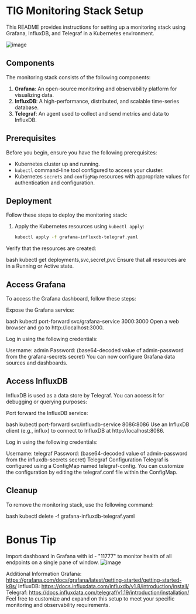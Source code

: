 # TIG Monitoring Stack Setup

This README provides instructions for setting up a monitoring stack using Grafana, InfluxDB, and Telegraf in a Kubernetes environment.

![image](https://github.com/infinite8loop/influxdb-grafana-telegraf-stack/assets/103845823/1c15e8d7-1ed3-4de6-af64-8cc5ff4ee6db)

## Components

The monitoring stack consists of the following components:

1. **Grafana**: An open-source monitoring and observability platform for visualizing data.
2. **InfluxDB**: A high-performance, distributed, and scalable time-series database.
3. **Telegraf**: An agent used to collect and send metrics and data to InfluxDB.

## Prerequisites

Before you begin, ensure you have the following prerequisites:

- Kubernetes cluster up and running.
- `kubectl` command-line tool configured to access your cluster.
- Kubernetes `secrets` and `configMap` resources with appropriate values for authentication and configuration.

## Deployment

Follow these steps to deploy the monitoring stack:

1. Apply the Kubernetes resources using `kubectl apply`:

   ```bash
   kubectl apply -f grafana-influxdb-telegraf.yaml
Verify that the resources are created:

bash
kubectl get deployments,svc,secret,pvc
Ensure that all resources are in a Running or Active state.

## Access Grafana
To access the Grafana dashboard, follow these steps:

Expose the Grafana service:

bash
kubectl port-forward svc/grafana-service 3000:3000
Open a web browser and go to http://localhost:3000.

Log in using the following credentials:

Username: admin
Password: (base64-decoded value of admin-password from the grafana-secrets secret)
You can now configure Grafana data sources and dashboards.

## Access InfluxDB
InfluxDB is used as a data store by Telegraf. You can access it for debugging or querying purposes:

Port forward the InfluxDB service:

bash
kubectl port-forward svc/influxdb-service 8086:8086
Use an InfluxDB client (e.g., influx) to connect to InfluxDB at http://localhost:8086.

Log in using the following credentials:

Username: telegraf
Password: (base64-decoded value of admin-password from the influxdb-secrets secret)
Telegraf Configuration
Telegraf is configured using a ConfigMap named telegraf-config. You can customize the configuration by editing the telegraf.conf file within the ConfigMap.

## Cleanup
To remove the monitoring stack, use the following command:

bash
kubectl delete -f grafana-influxdb-telegraf.yaml

# Bonus Tip
Import dashboard in Grafana with id - "11777" to monitor health of all endpoints on a single pane of window.
![image](https://github.com/infinite8loop/influxdb-grafana-telegraf-stack/assets/103845823/e7461752-1c90-4a2b-9c0b-b9d7cce5f419)


Additional Information
Grafana: https://grafana.com/docs/grafana/latest/getting-started/getting-started-k8s/
InfluxDB: https://docs.influxdata.com/influxdb/v1.8/introduction/install/
Telegraf: https://docs.influxdata.com/telegraf/v1.19/introduction/installation/
Feel free to customize and expand on this setup to meet your specific monitoring and observability requirements.
